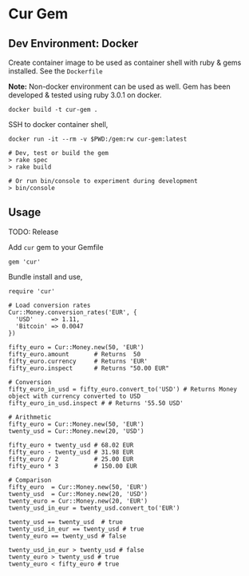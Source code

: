 # Cur Gem

## Dev Environment: Docker

Create container image to be used as container shell with ruby &  gems installed. See the `Dockerfile`

**Note:** Non-docker environment can be used as well. Gem has been developed & tested using ruby 3.0.1 on docker.

```
docker build -t cur-gem .
```

SSH to docker container shell,

```
docker run -it --rm -v $PWD:/gem:rw cur-gem:latest

# Dev, test or build the gem
> rake spec
> rake build

# Or run bin/console to experiment during development
> bin/console
```


## Usage

TODO: Release

Add `cur` gem to your Gemfile

```
gem 'cur'
```

Bundle install and use,

```
require 'cur'

# Load conversion rates
Cur::Money.conversion_rates('EUR', {
  'USD'     => 1.11,
  'Bitcoin' => 0.0047
})

fifty_euro = Cur::Money.new(50, 'EUR')
fifty_euro.amount       # Returns  50
fifty_euro.currency     # Returns 'EUR'
fifty_euro.inspect      # Returns "50.00 EUR"

# Conversion
fifty_euro_in_usd = fifty_euro.convert_to('USD') # Returns Money object with currency converted to USD 
fifty_euro_in_usd.inspect # # Returns '55.50 USD'

# Arithmetic
fifty_euro = Cur::Money.new(50, 'EUR')
twenty_usd = Cur::Money.new(20, 'USD')

fifty_euro + twenty_usd # 68.02 EUR
fifty_euro - twenty_usd # 31.98 EUR
fifty_euro / 2          # 25.00 EUR
fifty_euro * 3          # 150.00 EUR

# Comparison
fifty_euro  = Cur::Money.new(50, 'EUR')
twenty_usd  = Cur::Money.new(20, 'USD')
twenty_euro = Cur::Money.new(20, 'EUR')
twenty_usd_in_eur = twenty_usd.convert_to('EUR')

twenty_usd == twenty_usd  # true
twenty_usd_in_eur == twenty_usd # true
twenty_euro == twenty_usd # false

twenty_usd_in_eur > twenty_usd # false
twenty_euro > twenty_usd # true
twenty_euro < fifty_euro # true
```
